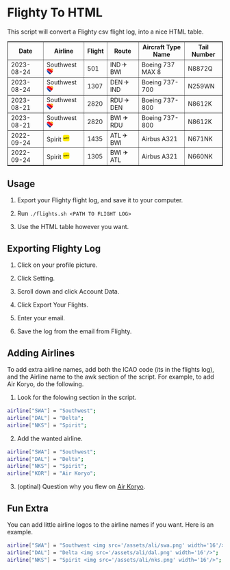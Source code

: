 # Flighty To HTML

This script will convert a Flighty csv flight log, into a nice HTML table.

<table border='1'>
<tr><th>Date</th><th>Airline</th><th>Flight</th><th>Route</th><th>Aircraft Type Name</th><th>Tail Number</th></tr>
<tr><td>2023-08-24</td><td>Southwest <img src=/assets/ali/swa.png width=16/></td><td>501</td><td>IND ✈ BWI</td><td>Boeing 737 MAX 8</td><td>N8872Q</td></tr>
<tr><td>2023-08-24</td><td>Southwest <img src=/assets/ali/swa.png width=16/></td><td>1307</td><td>DEN ✈ IND</td><td>Boeing 737-700</td><td>N259WN</td></tr>
<tr><td>2023-08-21</td><td>Southwest <img src=/assets/ali/swa.png width=16/></td><td>2820</td><td>RDU ✈ DEN</td><td>Boeing 737-800</td><td>N8612K</td></tr>
<tr><td>2023-08-21</td><td>Southwest <img src=/assets/ali/swa.png width=16/></td><td>2820</td><td>BWI ✈ RDU</td><td>Boeing 737-800</td><td>N8612K</td></tr>
<tr><td>2022-09-24</td><td>Spirit <img src=/assets/ali/nks.png width=16/></td><td>1435</td><td>ATL ✈ BWI</td><td>Airbus A321</td><td>N671NK</td></tr>
<tr><td>2022-09-24</td><td>Spirit <img src=/assets/ali/nks.png width=16/></td><td>1305</td><td>BWI ✈ ATL</td><td>Airbus A321</td><td>N660NK</td></tr>
</table>

## Usage

1. Export your Flighty flight log, and save it to your computer.

2. Run `./flights.sh <PATH TO FLIGHT LOG>`

3. Use the HTML table however you want.

## Exporting Flighty Log

1. Click on your profile picture.

2. Click Setting.

3. Scroll down and click Account Data.

4. Click Export Your Flights.

5. Enter your email.

6. Save the log from the email from Flighty.

## Adding Airlines

To add extra airline names, add both the ICAO code (its in the flights log), and the Airline name to the awk section of the script. For example, to add Air Koryo, do the following.

1. Look for the folowing section in the script.

```BASH
airline["SWA"] = "Southwest";
airline["DAL"] = "Delta";
airline["NKS"] = "Spirit";
```

2. Add the wanted airline.

```BASH
airline["SWA"] = "Southwest";
airline["DAL"] = "Delta";
airline["NKS"] = "Spirit";
airline["KOR"] = "Air Koryo";
```

3. (optinal) Question why you flew on [Air Koryo](https://en.wikipedia.org/wiki/Air_Koryo).

## Fun Extra

You can add little airline logos to the airline names if you want. Here is an example.

```BASH
airline["SWA"] = "Southwest <img src='/assets/ali/swa.png' width='16'/>";
airline["DAL"] = "Delta <img src='/assets/ali/dal.png' width='16'/>";
airline["NKS"] = "Spirit <img src='/assets/ali/nks.png' width='16'/>";
```
